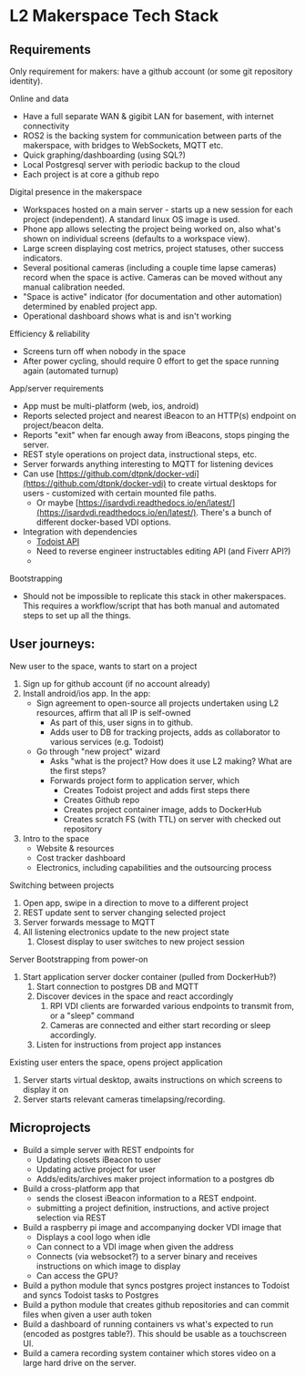 # L2 Makerspace Tech Stack

## Requirements

Only requirement for makers: have a github account (or some git repository identity). 

Online and data

*   Have a full separate WAN & gigibit LAN for basement, with internet connectivity
*   ROS2 is the backing system for communication between parts of the makerspace, with bridges to WebSockets, MQTT etc.
*   Quick graphing/dashboarding (using SQL?)
*   Local Postgresql server with periodic backup to the cloud 
*   Each project is at core a github repo

Digital presence in the makerspace

*   Workspaces hosted on a main server - starts up a new session for each project (independent). A standard linux OS image is used.
*   Phone app allows selecting the project being worked on, also what's shown on individual screens (defaults to a workspace view).
*   Large screen displaying cost metrics, project statuses, other success indicators.
*   Several positional cameras (including a couple time lapse cameras) record when the space is active. Cameras can be moved without any manual calibration needed.
*   "Space is active" indicator (for documentation and other automation) determined by enabled project app.
*   Operational dashboard shows what is and isn't working

Efficiency & reliability

*   Screens turn off when nobody in the space
*   After power cycling, should require 0 effort to get the space running again (automated turnup)

App/server requirements

*   App must be multi-platform (web, ios, android)
*   Reports selected project and nearest iBeacon to an HTTP(s) endpoint on project/beacon delta.
*   Reports "exit" when far enough away from iBeacons, stops pinging the server.
*   REST style operations on project data, instructional steps, etc.
*   Server forwards anything interesting to MQTT for listening devices 
*   Can use [https://github.com/dtpnk/docker-vdi](https://github.com/dtpnk/docker-vdi) to create virtual desktops for users - customized with certain mounted file paths.
    *   Or maybe [https://isardvdi.readthedocs.io/en/latest/](https://isardvdi.readthedocs.io/en/latest/). There's a bunch of different docker-based VDI options.
*   Integration with dependencies
    *   [Todoist API](https://developer.todoist.com/sync/v8/)
    *   Need to reverse engineer instructables editing API (and Fiverr API?)
    *   

Bootstrapping

*   Should not be impossible to replicate this stack in other makerspaces. This requires a workflow/script that has both manual and automated steps to set up all the things. 

## User journeys:

New user to the space, wants to start on a project

1. Sign up for github account (if no account already)
2. Install android/ios app. In the app:
    *   Sign agreement to open-source all projects undertaken using L2 resources, affirm that all IP is self-owned
        *   As part of this, user signs in to github.
        *   Adds user to DB for tracking projects, adds as collaborator to various services (e.g. Todoist)
    *   Go through "new project" wizard
        *   Asks "what is the project? How does it use L2 making? What are the first steps?
        *   Forwards project form to application server, which
            *   Creates Todoist project and adds first steps there
            *   Creates Github repo
            *   Creates project container image, adds to DockerHub
            *   Creates scratch FS (with TTL) on server with checked out repository
3. Intro to the space
    *   Website & resources
    *   Cost tracker dashboard
    *   Electronics, including capabilities and the outsourcing process

Switching between projects

1. Open app, swipe in a direction to move to a different project
2. REST update sent to server changing selected project
3. Server forwards message to MQTT
4. All listening electronics update to the new project state
    1. Closest display to user switches to new project session

Server Bootstrapping from power-on

1. Start application server docker container (pulled from DockerHub?)
    1. Start connection to postgres DB and MQTT
    2. Discover devices in the space and react accordingly
        1. RPI VDI clients are forwarded various endpoints to transmit from, or a "sleep" command
        2. Cameras are connected and either start recording or sleep accordingly.
    3. Listen for instructions from project app instances

Existing user enters the space, opens project application

1. Server starts virtual desktop, awaits instructions on which screens to display it on
2. Server starts relevant cameras timelapsing/recording.

## Microprojects

*   Build a simple server with REST endpoints for
    *   Updating closets iBeacon to user
    *   Updating active project for user
    *   Adds/edits/archives maker project information to a postgres db
*   Build a cross-platform app that 
    *   sends the closest iBeacon information to a REST endpoint.
    *   submitting a project definition, instructions, and active project selection via REST
*   Build a raspberry pi image and accompanying docker VDI image that 
    *   Displays a cool logo when idle
    *   Can connect to a VDI image when given the address
    *   Connects (via websocket?) to a server binary and receives instructions on which image to display
    *   Can access the GPU?
*   Build a python module that syncs postgres project instances to Todoist and syncs Todoist tasks to Postgres
*   Build a python module that creates github repositories and can commit files when given a user auth token
*   Build a dashboard of running containers vs what's expected to run (encoded as postgres table?). This should be usable as a touchscreen UI.
*   Build a camera recording system container which stores video on a large hard drive on the server.
